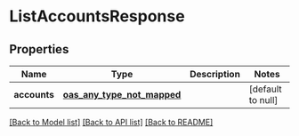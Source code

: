 # ListAccountsResponse
## Properties

| Name | Type | Description | Notes |
|------------ | ------------- | ------------- | -------------|
| **accounts** | [**oas_any_type_not_mapped**](.md) |  | [default to null] |

[[Back to Model list]](../README.md#documentation-for-models) [[Back to API list]](../README.md#documentation-for-api-endpoints) [[Back to README]](../README.md)

